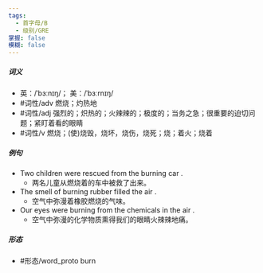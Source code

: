 ```yaml
---
tags:
  - 首字母/B
  - 级别/GRE
掌握: false
模糊: false
---
```

##### 词义
- 英：/ˈbɜːnɪŋ/； 美：/ˈbɜːrnɪŋ/
- #词性/adv  燃烧；灼热地
- #词性/adj  强烈的；炽热的；火辣辣的；极度的；当务之急；很重要的迫切问题；紧盯着看的眼睛
- #词性/v  燃烧；(使)烧毁，烧坏，烧伤，烧死；烧；着火；烧着
##### 例句
- Two children were rescued from the burning car .
	- 两名儿童从燃烧着的车中被救了出来。
- The smell of burning rubber filled the air .
	- 空气中弥漫着橡胶燃烧的气味。
- Our eyes were burning from the chemicals in the air .
	- 空气中弥漫的化学物质熏得我们的眼睛火辣辣地痛。
##### 形态
- #形态/word_proto burn
